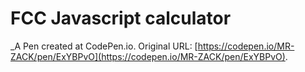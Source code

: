 # FCC Javascript calculator
 _A Pen created at CodePen.io. Original URL: [https://codepen.io/MR-ZACK/pen/ExYBPvO](https://codepen.io/MR-ZACK/pen/ExYBPvO).

 